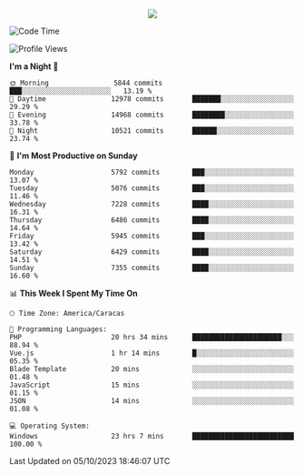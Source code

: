 <p align="center">
  <a href="http://www.github.com/thevacs">
    <img src="https://github-readme-streak-stats.herokuapp.com/?user=thevacs&stroke=ffffff&background=1c1917&ring=0891b2&fire=0891b2&currStreakNum=ffffff&currStreakLabel=0891b2&sideNums=ffffff&sideLabels=ffffff&dates=ffffff&hide_border=true" />
  </a>
</p>

<!--START_SECTION:waka-->
![Code Time](http://img.shields.io/badge/Code%20Time-1%2C759%20hrs%209%20mins-blue)

![Profile Views](http://img.shields.io/badge/Profile%20Views-0-blue)

**I'm a Night 🦉** 

```text
🌞 Morning                5844 commits        ███░░░░░░░░░░░░░░░░░░░░░░   13.19 % 
🌆 Daytime                12978 commits       ███████░░░░░░░░░░░░░░░░░░   29.29 % 
🌃 Evening                14968 commits       ████████░░░░░░░░░░░░░░░░░   33.78 % 
🌙 Night                  10521 commits       ██████░░░░░░░░░░░░░░░░░░░   23.74 % 
```
📅 **I'm Most Productive on Sunday** 

```text
Monday                   5792 commits        ███░░░░░░░░░░░░░░░░░░░░░░   13.07 % 
Tuesday                  5076 commits        ███░░░░░░░░░░░░░░░░░░░░░░   11.46 % 
Wednesday                7228 commits        ████░░░░░░░░░░░░░░░░░░░░░   16.31 % 
Thursday                 6486 commits        ████░░░░░░░░░░░░░░░░░░░░░   14.64 % 
Friday                   5945 commits        ███░░░░░░░░░░░░░░░░░░░░░░   13.42 % 
Saturday                 6429 commits        ████░░░░░░░░░░░░░░░░░░░░░   14.51 % 
Sunday                   7355 commits        ████░░░░░░░░░░░░░░░░░░░░░   16.60 % 
```


📊 **This Week I Spent My Time On** 

```text
🕑︎ Time Zone: America/Caracas

💬 Programming Languages: 
PHP                      20 hrs 34 mins      ██████████████████████░░░   88.94 % 
Vue.js                   1 hr 14 mins        █░░░░░░░░░░░░░░░░░░░░░░░░   05.35 % 
Blade Template           20 mins             ░░░░░░░░░░░░░░░░░░░░░░░░░   01.48 % 
JavaScript               15 mins             ░░░░░░░░░░░░░░░░░░░░░░░░░   01.15 % 
JSON                     14 mins             ░░░░░░░░░░░░░░░░░░░░░░░░░   01.08 % 

💻 Operating System: 
Windows                  23 hrs 7 mins       █████████████████████████   100.00 % 
```


 Last Updated on 05/10/2023 18:46:07 UTC
<!--END_SECTION:waka-->

